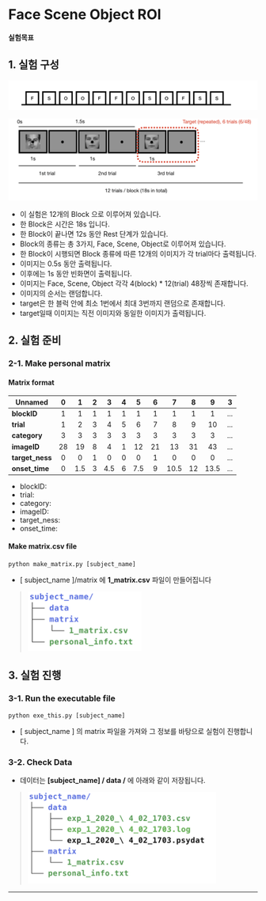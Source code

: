 # Face Scene Object ROI


**실험목표**

## 1. 실험 구성

![res3](info/model-block.png)


![res3](info/model-trial.png)


* 이 실험은 12개의 Block 으로 이루어져 있습니다.
* 한 Block은 시간은 18s 입니다.  
* 한 Block이 끝나면 12s 동안 Rest 단계가 있습니다.
* Block의 종류는 총 3가지, Face, Scene, Object로 이루어져 있습니다.
* 한 Block이 시행되면 Block 종류에 따른 12개의 이미지가 각 trial마다 출력됩니다. 
* 이미지는 0.5s 동안 출력됩니다. 
* 이후에는 1s 동안 빈화면이 출력됩니다.
* 이미지는 Face, Scene, Object 각각 4(block) * 12(trial) 48장씩 존재합니다.
* 이미지의 순서는 랜덤합니다.
* target은 한 블럭 안에 최소 1번에서 최대 3번까지 랜덤으로 존재합니다.
* target일때 이미지는 직전 이미지와 동일한 이미지가 출력됩니다. 


## 2. 실험 준비

### 2-1. Make personal matrix

#### Matrix format

|  <center>Unnamed</center> |  <center>0</center> |  <center>1</center> |  <center>2</center> |  <center>3</center> |  <center>4</center> |<center>5</center> | <center>6</center> | <center>7</center> | <center>8</center> | <center>9</center> | <center>3</center> | 
|:--------|:--------:|--------:|--------:|--------:|--------:|--------:|--------:|--------:|--------:|--------:|--------:|
|**blockID** | <center> 1 </center> |<center> 1 </center> |<center> 1 </center> |<center> 1 </center> |<center> 1 </center> |<center> 1 </center> |<center> 1 </center> |<center> 1 </center> |<center> 1 </center> |<center> 1 </center> |<center> ... </center> |
|**trial** | <center> 1 </center> |<center> 2 </center> |<center> 3 </center> |<center> 4 </center> |<center> 5 </center> |<center> 6 </center> |<center> 7</center> |<center> 8 </center> |<center> 9 </center> |<center> 10 </center> |<center> ... </center> |
|**category** | <center> 3 </center> |<center> 3 </center> |<center> 3 </center> |<center> 3</center> |<center> 3 </center> |<center> 3 </center> |<center> 3</center> |<center> 3 </center> |<center> 3 </center> |<center> 3 </center> |<center> ... </center> |
|**imageID** | <center> 28 </center> |<center> 19 </center> |<center> 8 </center> |<center> 4 </center> |<center> 1 </center> |<center> 12 </center> |<center> 21 </center> |<center> 13 </center> |<center> 31 </center> |<center> 43 </center> |<center> ... </center> |
|**target_ness** | <center> 0 </center> |<center> 0 </center> |<center> 1 </center> |<center> 0 </center> |<center> 0 </center> |<center> 0 </center> |<center> 1 </center> |<center> 0 </center> |<center> 0 </center> |<center> 0 </center> |<center> ... </center> |
|**onset_time** | <center> 0 </center> |<center> 1.5 </center> |<center> 3 </center> |<center> 4.5 </center> |<center> 6 </center> |<center> 7.5 </center> |<center> 9 </center> |<center> 10.5 </center> |<center> 12 </center> |<center> 13.5 </center> |<center> ... </center> |

* blockID:
* trial:
* category:
* imageID:
* target_ness:
* onset_time:


#### Make matrix.csv file


```
python make_matrix.py [subject_name]
```

* [ subject_name ]/matrix 에 **1_matrix.csv** 파일이 만들어집니다

><img src="info/tree.png" width="230">


## 3. 실험 진행

### 3-1. Run the executable file

```
python exe_this.py [subject_name]
```

* [ subject_name ] 의 matrix 파일을 가져와 그 정보를 바탕으로 실험이 진행합니다. 


### 3-2. Check Data

* 데이터는 **[subject_name] / data /** 에 아래와 같이 저장됩니다.

><img src="info/tree-data.png" width="380">

---
